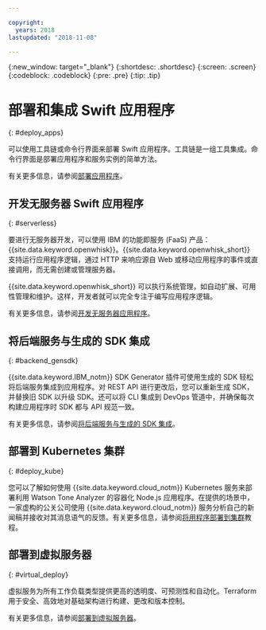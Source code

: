 ```yaml
---

copyright:
  years: 2018
lastupdated: "2018-11-08"

---
```

{:new_window: target="_blank"}
{:shortdesc: .shortdesc}
{:screen: .screen}
{:codeblock: .codeblock}
{:pre: .pre}
{:tip: .tip}

# 部署和集成 Swift 应用程序
{: #deploy_apps}

可以使用工具链或命令行界面来部署 Swift 应用程序。工具链是一组工具集成。命令行界面是部署应用程序和服务实例的简单方法。


有关更多信息，请参阅[部署应用程序](../apps/dep-app-tool.html)。

## 开发无服务器 Swift 应用程序
{: #serverless}

要进行无服务器开发，可以使用 IBM 的功能即服务 (FaaS) 产品：{{site.data.keyword.openwhisk}}。{{site.data.keyword.openwhisk_short}} 支持运行应用程序逻辑，通过 HTTP 来响应源自 Web 或移动应用程序的事件或直接调用，而无需创建或管理服务器。

{{site.data.keyword.openwhisk_short}} 可以执行系统管理，如自动扩展、可用性管理和维护。这样，开发者就可以完全专注于编写应用程序逻辑。

有关更多信息，请参阅[开发无服务器应用程序](../apps/deploying/functions.html)。

## 将后端服务与生成的 SDK 集成
{: #backend_gensdk}

{{site.data.keyword.IBM_notm}} SDK Generator 插件可使用生成的 SDK 轻松将后端服务集成到应用程序。对 REST API 进行更改后，您可以重新生成 SDK，并替换旧 SDK 以升级 SDK。还可以将 CLI 集成到 DevOps 管道中，并确保每次构建应用程序时 SDK 都与 API 规范一致。

有关更多信息，请参阅[将后端服务与生成的 SDK 集成](/docs/swift/backend/cli_sdkgen.html)。

## 部署到 Kubernetes 集群
{: #deploy_kube}

您可以了解如何使用 {{site.data.keyword.cloud_notm}} Kubernetes 服务来部署利用 Watson Tone Analyzer 的容器化 Node.js 应用程序。在提供的场景中，一家虚构的公关公司使用 {{site.data.keyword.cloud_notm}} 服务分析自己的新闻稿并接收对其消息语气的反馈。有关更多信息，请参阅[将用程序部署到集群](../containers/cs_tutorials_apps.html)教程。

## 部署到虚拟服务器
{: #virtual_deploy}

虚拟服务为所有工作负载类型提供更高的透明度、可预测性和自动化。Terraform 用于安全、高效地对基础架构进行构建、更改和版本控制。

有关更多信息，请参阅[部署到虚拟服务器](../apps/vsi-deploy.html)。
